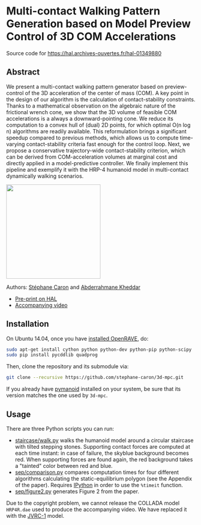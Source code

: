 # Multi-contact Walking Pattern Generation based on Model Preview Control of 3D COM Accelerations

Source code for https://hal.archives-ouvertes.fr/hal-01349880

## Abstract

We present a multi-contact walking pattern generator based on preview-control
of the 3D acceleration of the center of mass (COM). A key point in the design
of our algorithm is the calculation of contact-stability constraints. Thanks to
a mathematical observation on the algebraic nature of the frictional wrench
cone, we show that the 3D volume of feasible COM accelerations is a always a
downward-pointing cone. We reduce its computation to a convex hull of (dual) 2D
points, for which optimal O(n log n) algorithms are readily available. This
reformulation brings a significant speedup compared to previous methods, which
allows us to compute time-varying contact-stability criteria fast enough for
the control loop. Next, we propose a conservative trajectory-wide
contact-stability criterion, which can be derived from COM-acceleration volumes
at marginal cost and directly applied in a model-predictive controller. We
finally implement this pipeline and exemplify it with the HRP-4 humanoid model
in multi-contact dynamically walking scenarios.

<img src="https://scaron.info/images/pre-print-2016-1.png" height="251" />

Authors:
[Stéphane Caron](https://scaron.info) and
[Abderrahmane Kheddar](http://www.lirmm.fr/lirmm_eng/users/utilisateurs-lirmm/equipes/idh/abderrahmane-kheddar)

- [Pre-print on HAL](https://hal.archives-ouvertes.fr/hal-01349880)
- [Accompanying video](https://scaron.info/videos/pre-print-2016-1.mp4)

## Installation

On Ubuntu 14.04, once you have [installed
OpenRAVE](https://scaron.info/teaching/installing-openrave-on-ubuntu-14.04.html),
do:

```bash
sudo apt-get install cython python python-dev python-pip python-scipy
sudo pip install pycddlib quadprog
```

Then, clone the repository and its submodule via:

```bash
git clone --recursive https://github.com/stephane-caron/3d-mpc.git
```

If you already have [pymanoid](https://github.com/stephane-caron/pymanoid)
installed on your system, be sure that its version matches the one used by
``3d-mpc``.

## Usage

There are three Python scripts you can run:

- [staircase/walk.py](/staircase/walk.py) walks the humanoid model around a
  circular staircase with tilted stepping stones. Supporting contact forces are
  computed at each time instant: in case of failure, the skyblue background
  becomes red. When supporting forces are found again, the red background takes
  a "tainted" color between red and blue.
- [sep/comparison.py](/sep/comparison.py) compares computation times for four
  different algorithms calculating the static-equilibrium polygon (see the
  Appendix of the paper). Requires [IPython](https://ipython.org/) in order to
  use the ``%timeit`` function.
- [sep/figure2.py](/sep/figure2.py) generates Figure 2 from the paper.

Due to the copyright problem, we cannot release the COLLADA model ``HRP4R.dae``
used to produce the accompanying video. We have replaced it with the
[JVRC-1](https://github.com/stephane-caron/openrave_models/tree/master/JVRC-1)
model.
